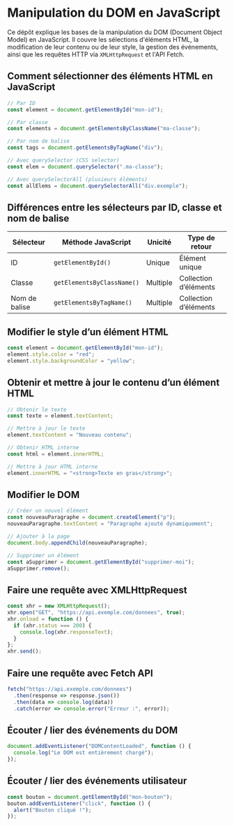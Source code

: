 # Manipulation du DOM en JavaScript

Ce dépôt explique les bases de la manipulation du DOM (Document Object Model) en JavaScript. Il couvre les sélections d'éléments HTML, la modification de leur contenu ou de leur style, la gestion des événements, ainsi que les requêtes HTTP via `XMLHttpRequest` et l'API Fetch.


## Comment sélectionner des éléments HTML en JavaScript

```js
// Par ID
const element = document.getElementById("mon-id");

// Par classe
const elements = document.getElementsByClassName("ma-classe");

// Par nom de balise
const tags = document.getElementsByTagName("div");

// Avec querySelector (CSS selector)
const elem = document.querySelector(".ma-classe");

// Avec querySelectorAll (plusieurs éléments)
const allElems = document.querySelectorAll("div.exemple");
```

## Différences entre les sélecteurs par ID, classe et nom de balise

| Sélecteur     | Méthode JavaScript         | Unicité  | Type de retour        |
| ------------- | -------------------------- | -------- | --------------------- |
| ID            | `getElementById()`         | Unique   | Élément unique        |
| Classe        | `getElementsByClassName()` | Multiple | Collection d’éléments |
| Nom de balise | `getElementsByTagName()`   | Multiple | Collection d’éléments |

## Modifier le style d’un élément HTML
```javascript
const element = document.getElementById("mon-id");
element.style.color = "red";
element.style.backgroundColor = "yellow";
```

## Obtenir et mettre à jour le contenu d’un élément HTML
```javascript
// Obtenir le texte
const texte = element.textContent;

// Mettre à jour le texte
element.textContent = "Nouveau contenu";

// Obtenir HTML interne
const html = element.innerHTML;

// Mettre à jour HTML interne
element.innerHTML = "<strong>Texte en gras</strong>";
```

## Modifier le DOM
```javascript
// Créer un nouvel élément
const nouveauParagraphe = document.createElement("p");
nouveauParagraphe.textContent = "Paragraphe ajouté dynamiquement";

// Ajouter à la page
document.body.appendChild(nouveauParagraphe);

// Supprimer un élément
const aSupprimer = document.getElementById("supprimer-moi");
aSupprimer.remove();
```

## Faire une requête avec XMLHttpRequest
```javascript
const xhr = new XMLHttpRequest();
xhr.open("GET", "https://api.exemple.com/donnees", true);
xhr.onload = function () {
  if (xhr.status === 200) {
    console.log(xhr.responseText);
  }
};
xhr.send();
```

## Faire une requête avec Fetch API
```javascript
fetch("https://api.exemple.com/donnees")
  .then(response => response.json())
  .then(data => console.log(data))
  .catch(error => console.error("Erreur :", error));
```

## Écouter / lier des événements du DOM
```javascript
document.addEventListener("DOMContentLoaded", function () {
  console.log("Le DOM est entièrement chargé");
});
```

## Écouter / lier des événements utilisateur
```javascript
const bouton = document.getElementById("mon-bouton");
bouton.addEventListener("click", function () {
  alert("Bouton cliqué !");
});
```